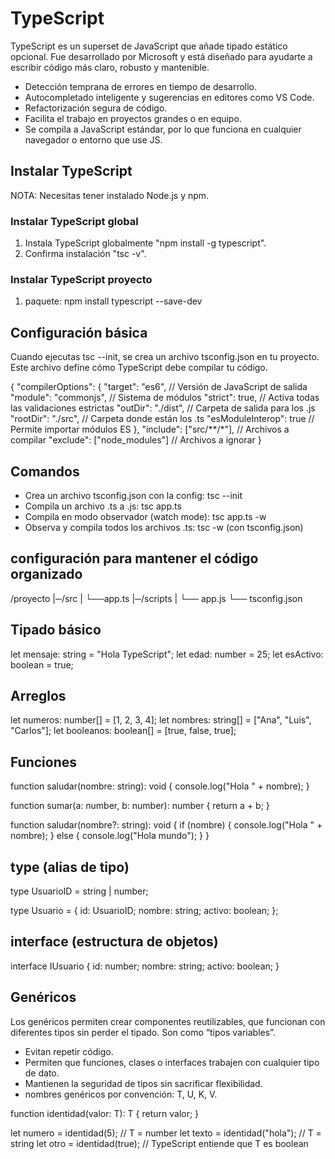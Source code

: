 # TypeScript

TypeScript es un superset de JavaScript que añade tipado estático opcional. Fue desarrollado por Microsoft y está diseñado para ayudarte a escribir código más claro, robusto y mantenible.

- Detección temprana de errores en tiempo de desarrollo.
- Autocompletado inteligente y sugerencias en editores como VS Code.
- Refactorización segura de código.
- Facilita el trabajo en proyectos grandes o en equipo.
- Se compila a JavaScript estándar, por lo que funciona en cualquier navegador o entorno que use JS.

## Instalar TypeScript

NOTA: Necesitas tener instalado Node.js y npm.

### Instalar TypeScript global

1. Instala TypeScript globalmente "npm install -g typescript".
2. Confirma instalación "tsc -v".

### Instalar TypeScript proyecto

1. paquete: npm install typescript --save-dev

## Configuración básica

Cuando ejecutas tsc --init, se crea un archivo tsconfig.json en tu proyecto. Este archivo define cómo TypeScript debe compilar tu código.

{
  "compilerOptions": {
    "target": "es6",               // Versión de JavaScript de salida
    "module": "commonjs",          // Sistema de módulos
    "strict": true,                // Activa todas las validaciones estrictas
    "outDir": "./dist",            // Carpeta de salida para los .js
    "rootDir": "./src",            // Carpeta donde están los .ts
    "esModuleInterop": true        // Permite importar módulos ES
  },
  "include": ["src/**/*"],         // Archivos a compilar
  "exclude": ["node_modules"]      // Archivos a ignorar
}

## Comandos

- Crea un archivo tsconfig.json con la config: tsc --init
- Compila un archivo .ts a .js: tsc app.ts
- Compila en modo observador (watch mode): tsc app.ts -w
- Observa y compila todos los archivos .ts: tsc -w (con tsconfig.json)

## configuración para mantener el código organizado

/proyecto
|─/src
|  └──app.ts
|─/scripts
|  └── app.js
└── tsconfig.json

## Tipado básico

let mensaje: string = "Hola TypeScript";
let edad: number = 25;
let esActivo: boolean = true;

## Arreglos

let numeros: number[] = [1, 2, 3, 4];
let nombres: string[] = ["Ana", "Luis", "Carlos"];
let booleanos: boolean[] = [true, false, true];

## Funciones

function saludar(nombre: string): void {
  console.log("Hola " + nombre);
}

function sumar(a: number, b: number): number {
  return a + b;
}

function saludar(nombre?: string): void {
  if (nombre) {
    console.log("Hola " + nombre);
  } else {
    console.log("Hola mundo");
  }
}

## type (alias de tipo)

type UsuarioID = string | number;

type Usuario = {
  id: UsuarioID;
  nombre: string;
  activo: boolean;
};

## interface (estructura de objetos)

interface IUsuario {
  id: number;
  nombre: string;
  activo: boolean;
}

## Genéricos

Los genéricos permiten crear componentes reutilizables, que funcionan con diferentes tipos sin perder el tipado. Son como “tipos variables”.

- Evitan repetir código.
- Permiten que funciones, clases o interfaces trabajen con cualquier tipo de dato.
- Mantienen la seguridad de tipos sin sacrificar flexibilidad.
- nombres genéricos por convención: T, U, K, V.

function identidad<T>(valor: T): T {
  return valor;
}

let numero = identidad<number>(5);       // T = number
let texto = identidad<string>("hola");   // T = string
let otro = identidad(true); // TypeScript entiende que T es boolean
